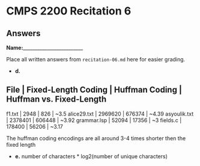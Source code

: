 # CMPS 2200 Recitation 6
## Answers

**Name:**_________________________


Place all written answers from `recitation-06.md` here for easier grading.



- **d.**

File | Fixed-Length Coding | Huffman Coding | Huffman vs. Fixed-Length
----------------------------------------------------------------------
f1.txt        | 2948      |   826    | ~3.5
alice29.txt   | 2969620   |  676374  | ~4.39
asyoulik.txt  | 2378401   |  606448  | ~3.92
grammar.lsp   | 52094     |  17356   | ~3
fields.c      | 178400    |  56206   | ~3.17

The huffman coding encodings are all around 3-4 times shorter then the fixed length




- **e.**
number of characters * log2(number of unique characters)

